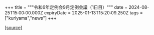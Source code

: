 +++
title = """令和6年定例会9月定例会議（1日目）"""
date = 2024-08-25T15:00:00.000Z
expiryDate = 2025-01-13T15:20:09.250Z
tags = ["kuriyama","news"]
+++


[[source]](https://www.town.kuriyama.hokkaido.jp/site/gikai/28614.html)
